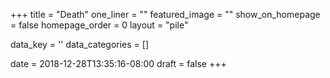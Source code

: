 +++
title = "Death"
one_liner = ""
featured_image = ""
show_on_homepage = false
homepage_order = 0
layout = "pile"

data_key = ''
data_categories = []

date = 2018-12-28T13:35:16-08:00
draft = false
+++
